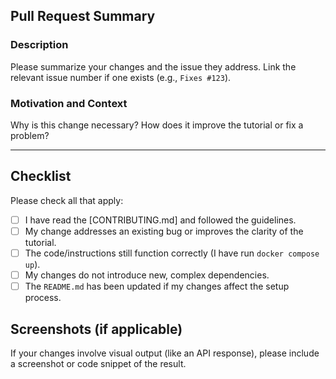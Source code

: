 ## Pull Request Summary

### Description

Please summarize your changes and the issue they address. Link the relevant issue number if one exists (e.g., `Fixes #123`).

### Motivation and Context

Why is this change necessary? How does it improve the tutorial or fix a problem?

---

## Checklist

Please check all that apply:

- [ ] I have read the [CONTRIBUTING.md] and followed the guidelines.
- [ ] My change addresses an existing bug or improves the clarity of the tutorial.
- [ ] The code/instructions still function correctly (I have run `docker compose up`).
- [ ] My changes do not introduce new, complex dependencies.
- [ ] The `README.md` has been updated if my changes affect the setup process.

## Screenshots (if applicable)

If your changes involve visual output (like an API response), please include a screenshot or code snippet of the result.
